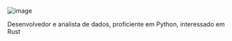 ![image](https://github.com/luis951/luis951/assets/15803308/cb37eee1-1f3a-4790-8853-a75194400628)


Desenvolvedor e analista de dados, proficiente em Python, interessado em Rust

<!--
**luis951/luis951** is a ✨ _special_ ✨ repository because its `README.md` (this file) appears on your GitHub profile.

Here are some ideas to get you started:

- 🔭 I’m currently working on ...
- 🌱 I’m currently learning ...
- 👯 I’m looking to collaborate on ...
- 🤔 I’m looking for help with ...
- 💬 Ask me about ...
- 📫 How to reach me: ...
- 😄 Pronouns: ...
- ⚡ Fun fact: ...
-->
